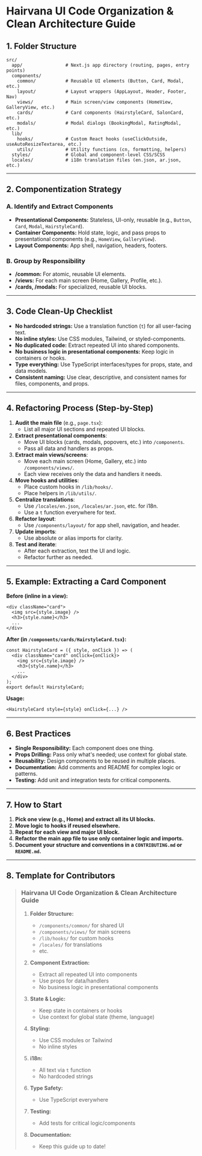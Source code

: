 # Hairvana UI Code Organization & Clean Architecture Guide

## 1. Folder Structure

```
src/
  app/                # Next.js app directory (routing, pages, entry points)
  components/
    common/           # Reusable UI elements (Button, Card, Modal, etc.)
    layout/           # Layout wrappers (AppLayout, Header, Footer, Nav)
    views/            # Main screen/view components (HomeView, GalleryView, etc.)
    cards/            # Card components (HairstyleCard, SalonCard, etc.)
    modals/           # Modal dialogs (BookingModal, RatingModal, etc.)
  lib/
    hooks/            # Custom React hooks (useClickOutside, useAutoResizeTextarea, etc.)
    utils/            # Utility functions (cn, formatting, helpers)
  styles/             # Global and component-level CSS/SCSS
  locales/            # i18n translation files (en.json, ar.json, etc.)
```

---

## 2. Componentization Strategy

### A. Identify and Extract Components
- **Presentational Components:** Stateless, UI-only, reusable (e.g., `Button`, `Card`, `Modal`, `HairstyleCard`).
- **Container Components:** Hold state, logic, and pass props to presentational components (e.g., `HomeView`, `GalleryView`).
- **Layout Components:** App shell, navigation, headers, footers.

### B. Group by Responsibility
- **/common:** For atomic, reusable UI elements.
- **/views:** For each main screen (Home, Gallery, Profile, etc.).
- **/cards, /modals:** For specialized, reusable UI blocks.

---

## 3. Code Clean-Up Checklist

- **No hardcoded strings:** Use a translation function (`t`) for all user-facing text.
- **No inline styles:** Use CSS modules, Tailwind, or styled-components.
- **No duplicated code:** Extract repeated UI into shared components.
- **No business logic in presentational components:** Keep logic in containers or hooks.
- **Type everything:** Use TypeScript interfaces/types for props, state, and data models.
- **Consistent naming:** Use clear, descriptive, and consistent names for files, components, and props.

---

## 4. Refactoring Process (Step-by-Step)

1. **Audit the main file** (e.g., `page.tsx`):  
   - List all major UI sections and repeated UI blocks.
2. **Extract presentational components**:  
   - Move UI blocks (cards, modals, popovers, etc.) into `/components`.
   - Pass all data and handlers as props.
3. **Extract main views/screens**:  
   - Move each main screen (Home, Gallery, etc.) into `/components/views/`.
   - Each view receives only the data and handlers it needs.
4. **Move hooks and utilities**:  
   - Place custom hooks in `/lib/hooks/`.
   - Place helpers in `/lib/utils/`.
5. **Centralize translations**:  
   - Use `/locales/en.json`, `/locales/ar.json`, etc. for i18n.
   - Use a `t` function everywhere for text.
6. **Refactor layout**:  
   - Use `/components/layout/` for app shell, navigation, and header.
7. **Update imports**:  
   - Use absolute or alias imports for clarity.
8. **Test and iterate**:  
   - After each extraction, test the UI and logic.
   - Refactor further as needed.

---

## 5. Example: Extracting a Card Component

**Before (inline in a view):**
```tsx
<div className="card">
  <img src={style.image} />
  <h3>{style.name}</h3>
  ...
</div>
```

**After (in `/components/cards/HairstyleCard.tsx`):**
```tsx
const HairstyleCard = ({ style, onClick }) => (
  <div className="card" onClick={onClick}>
    <img src={style.image} />
    <h3>{style.name}</h3>
    ...
  </div>
);
export default HairstyleCard;
```
**Usage:**
```tsx
<HairstyleCard style={style} onClick={...} />
```

---

## 6. Best Practices

- **Single Responsibility:** Each component does one thing.
- **Props Drilling:** Pass only what's needed; use context for global state.
- **Reusability:** Design components to be reused in multiple places.
- **Documentation:** Add comments and README for complex logic or patterns.
- **Testing:** Add unit and integration tests for critical components.

---

## 7. How to Start

1. **Pick one view (e.g., Home) and extract all its UI blocks.**
2. **Move logic to hooks if reused elsewhere.**
3. **Repeat for each view and major UI block.**
4. **Refactor the main app file to use only container logic and imports.**
5. **Document your structure and conventions in a `CONTRIBUTING.md` or `README.md`.**

---

## 8. Template for Contributors

> ### Hairvana UI Code Organization & Clean Architecture Guide
>
> 1. **Folder Structure:**  
>    - `/components/common/` for shared UI  
>    - `/components/views/` for main screens  
>    - `/lib/hooks/` for custom hooks  
>    - `/locales/` for translations  
>    - etc.
>
> 2. **Component Extraction:**  
>    - Extract all repeated UI into components  
>    - Use props for data/handlers  
>    - No business logic in presentational components
>
> 3. **State & Logic:**  
>    - Keep state in containers or hooks  
>    - Use context for global state (theme, language)
>
> 4. **Styling:**  
>    - Use CSS modules or Tailwind  
>    - No inline styles
>
> 5. **i18n:**  
>    - All text via `t` function  
>    - No hardcoded strings
>
> 6. **Type Safety:**  
>    - Use TypeScript everywhere
>
> 7. **Testing:**  
>    - Add tests for critical logic/components
>
> 8. **Documentation:**  
>    - Keep this guide up to date! 
